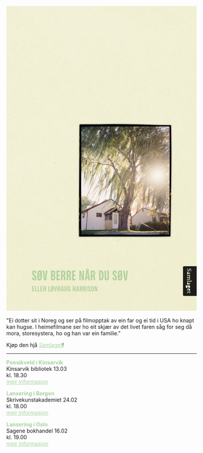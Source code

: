 ![Omslag](docs/assets/Harrison_tilnett.png)

"Ei dotter sit i Noreg og ser på filmopptak av ein far og ei tid i USA ho knapt kan hugse. I heimefilmane ser ho eit skjær av det livet faren såg for seg då mora, storesystera, ho og han var ein familie."
  
Kjøp den hjå <a href="https://samlaget.no/collections/varens-boker-2023/products/sov-berre-nar-du-sov-1" style="color:#a8d3a0;">Samlaget</a>!

---

<b style="color:#a8d3a0;">Poesikveld i Kinsarvik</b>  
Kinsarvik bibliotek 13.03  
kl. 18.30  
<a href="https://fb.me/e/3l3sRTlcf" style="color:#a8d3a0;">meir informasjon</a>  

<b style="color:#a8d3a0;">Lansering i Bergen</b>  
Skrivekunstakademiet 24.02   
kl. 18.00  
<a href="https://fb.me/e/7NlwTMhiS" style="color:#a8d3a0;">meir informasjon</a>  

<b style="color:#a8d3a0;">Lansering i Oslo</b>   
Sagene bokhandel 16.02  
kl. 19.00   
<a href="https://fb.me/e/3mRjyNnb7" style="color:#a8d3a0;">meir informasjon</a>  
